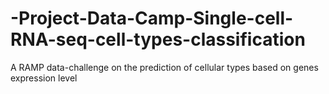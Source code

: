 # -Project-Data-Camp-Single-cell-RNA-seq-cell-types-classification
A RAMP data-challenge on the prediction of cellular types based on genes expression level
